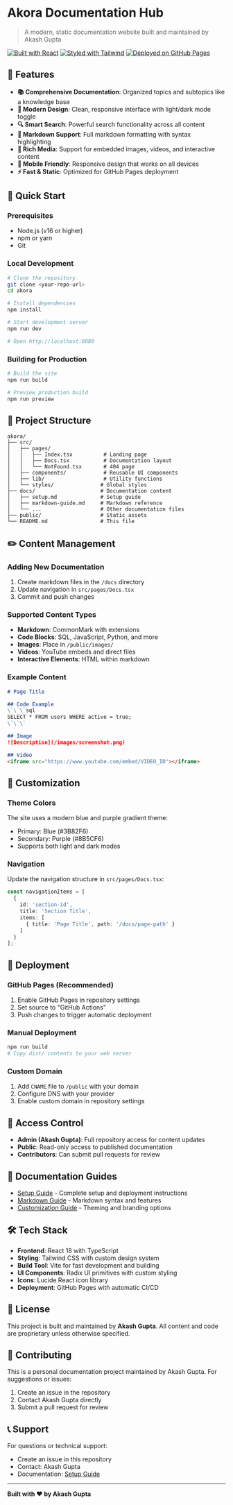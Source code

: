 
# Akora Documentation Hub

> A modern, static documentation website built and maintained by Akash Gupta

[![Built with React](https://img.shields.io/badge/Built%20with-React-61DAFB?logo=react)](https://reactjs.org/)
[![Styled with Tailwind](https://img.shields.io/badge/Styled%20with-Tailwind%20CSS-38B2AC?logo=tailwind-css)](https://tailwindcss.com/)
[![Deployed on GitHub Pages](https://img.shields.io/badge/Deployed%20on-GitHub%20Pages-222?logo=github)](https://pages.github.com/)

## 🌟 Features

- **📚 Comprehensive Documentation**: Organized topics and subtopics like a knowledge base
- **🎨 Modern Design**: Clean, responsive interface with light/dark mode toggle
- **🔍 Smart Search**: Powerful search functionality across all content
- **📝 Markdown Support**: Full markdown formatting with syntax highlighting
- **🎥 Rich Media**: Support for embedded images, videos, and interactive content
- **📱 Mobile Friendly**: Responsive design that works on all devices
- **⚡ Fast & Static**: Optimized for GitHub Pages deployment

## 🚀 Quick Start

### Prerequisites
- Node.js (v16 or higher)
- npm or yarn
- Git

### Local Development
```bash
# Clone the repository
git clone <your-repo-url>
cd akora

# Install dependencies
npm install

# Start development server
npm run dev

# Open http://localhost:8080
```

### Building for Production
```bash
# Build the site
npm run build

# Preview production build
npm run preview
```

## 📁 Project Structure

```
akora/
├── src/
│   ├── pages/
│   │   ├── Index.tsx          # Landing page
│   │   ├── Docs.tsx           # Documentation layout
│   │   └── NotFound.tsx       # 404 page
│   ├── components/            # Reusable UI components
│   ├── lib/                   # Utility functions
│   └── styles/               # Global styles
├── docs/                     # Documentation content
│   ├── setup.md              # Setup guide
│   ├── markdown-guide.md     # Markdown reference
│   └── ...                   # Other documentation files
├── public/                   # Static assets
└── README.md                 # This file
```

## ✏️ Content Management

### Adding New Documentation
1. Create markdown files in the `/docs` directory
2. Update navigation in `src/pages/Docs.tsx`
3. Commit and push changes

### Supported Content Types
- **Markdown**: CommonMark with extensions
- **Code Blocks**: SQL, JavaScript, Python, and more
- **Images**: Place in `/public/images/`
- **Videos**: YouTube embeds and direct files
- **Interactive Elements**: HTML within markdown

### Example Content
```markdown
# Page Title

## Code Example
\`\`\`sql
SELECT * FROM users WHERE active = true;
\`\`\`

## Image
![Description](/images/screenshot.png)

## Video
<iframe src="https://www.youtube.com/embed/VIDEO_ID"></iframe>
```

## 🎨 Customization

### Theme Colors
The site uses a modern blue and purple gradient theme:
- Primary: Blue (#3B82F6)
- Secondary: Purple (#8B5CF6)
- Supports both light and dark modes

### Navigation
Update the navigation structure in `src/pages/Docs.tsx`:
```typescript
const navigationItems = [
  {
    id: 'section-id',
    title: 'Section Title',
    items: [
      { title: 'Page Title', path: '/docs/page-path' }
    ]
  }
];
```

## 🚀 Deployment

### GitHub Pages (Recommended)
1. Enable GitHub Pages in repository settings
2. Set source to "GitHub Actions"
3. Push changes to trigger automatic deployment

### Manual Deployment
```bash
npm run build
# Copy dist/ contents to your web server
```

### Custom Domain
1. Add `CNAME` file to `/public` with your domain
2. Configure DNS with your provider
3. Enable custom domain in repository settings

## 🔐 Access Control

- **Admin (Akash Gupta)**: Full repository access for content updates
- **Public**: Read-only access to published documentation
- **Contributors**: Can submit pull requests for review

## 📖 Documentation Guides

- [Setup Guide](docs/setup.md) - Complete setup and deployment instructions
- [Markdown Guide](docs/markdown-guide.md) - Markdown syntax and features
- [Customization Guide](docs/customization.md) - Theming and branding options

## 🛠️ Tech Stack

- **Frontend**: React 18 with TypeScript
- **Styling**: Tailwind CSS with custom design system
- **Build Tool**: Vite for fast development and building
- **UI Components**: Radix UI primitives with custom styling
- **Icons**: Lucide React icon library
- **Deployment**: GitHub Pages with automatic CI/CD

## 📄 License

This project is built and maintained by **Akash Gupta**. All content and code are proprietary unless otherwise specified.

## 🤝 Contributing

This is a personal documentation project maintained by Akash Gupta. For suggestions or issues:

1. Create an issue in the repository
2. Contact Akash Gupta directly
3. Submit a pull request for review

## 📞 Support

For questions or technical support:
- Create an issue in this repository
- Contact: Akash Gupta
- Documentation: [Setup Guide](docs/setup.md)

---

**Built with ❤️ by Akash Gupta**
```
